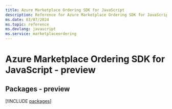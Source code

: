 ```yaml
---
title: Azure Marketplace Ordering SDK for JavaScript
description: Reference for Azure Marketplace Ordering SDK for JavaScript
ms.date: 03/07/2024
ms.topic: reference
ms.devlang: javascript
ms.service: marketplaceordering
---
```

# Azure Marketplace Ordering SDK for JavaScript - preview
## Packages - preview
[!INCLUDE [packages](marketplace-ordering-index.md)]